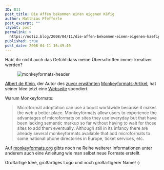 ```yaml
---
ID: 811
post_title: Die Affen bekommen einen eigenen Käfig
author: Matthias Pfefferle
post_excerpt: ""
layout: post
permalink: >
  https://notiz.blog/2008/04/11/die-affen-bekommen-einen-eigenen-kaefig/
published: true
post_date: 2008-04-11 16:49:40
---
```

<!-- wp:paragraph -->
<p>Habt ihr nicht auch das Gefühl dass meine Überschriften immer kreativer werden?</p>
<!-- /wp:paragraph -->

<!-- wp:image {"align":"center"} -->
<figure class="wp-block-image aligncenter"><img src="https://notiz.blog/wp-content/uploads/2008/04/monkeyformats-header.jpg" alt="monkeyformats-header" /></figure>
<!-- /wp:image -->

<!-- wp:paragraph -->
<p><a href="http://twitter.com/lbrt">Albert de Klein</a>, der Autor des <a href="https://notiz.blog/2008/04/08/monkeyformats/">zuvor erwähnten</a> <a href="http://www.naarvoren.nl/artikel/monkeyformats/">Monkeyformats-Artikel</a>, hat seiner Idee jetzt eine <a href="http://monkeyformats.org">Webseite</a> spendiert.</p>
<!-- /wp:paragraph -->

<!-- wp:paragraph -->
<p>Warum Monkeyformats:</p>
<!-- /wp:paragraph -->

<!-- wp:quote -->
<blockquote class="wp-block-quote">
	<p>Microformat adoptation can use a boost worldwide because it makes the web a better place. Monkeyformats allow users to experience the advantages of microformats on sites they use everyday but that have been lacking semantic markup so far without having to wait for those sites to add them eventually. Although still in its infancy there are already several monkeyformats available that add microformats to some national phone directories in Europe, ticket services, etc.</p>
</blockquote>
<!-- /wp:quote -->

<!-- wp:paragraph -->
<p>Auf <a href="http://monkeyformats.org">monkeyformats.org</a> gibts noch ne Reihe weiterer Informationen unter anderem auch eine Anleitung wie man selbst neue Formate erstellt.</p>
<!-- /wp:paragraph -->

<!-- wp:paragraph -->
<p>Großartige Idee, großartiges Logo und noch großartigerer Name! :)</p>
<!-- /wp:paragraph -->